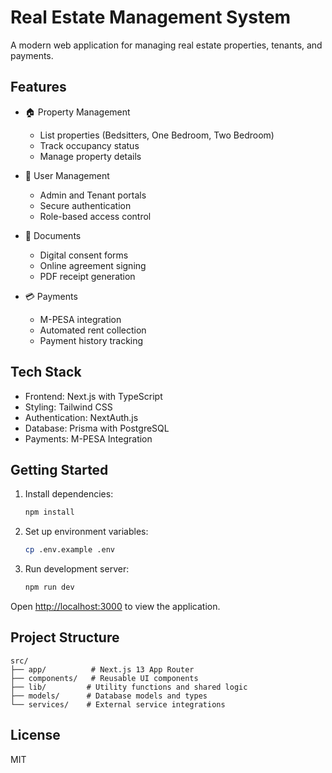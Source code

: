 # Real Estate Management System

A modern web application for managing real estate properties, tenants, and payments.

## Features

- 🏠 Property Management
  - List properties (Bedsitters, One Bedroom, Two Bedroom)
  - Track occupancy status
  - Manage property details

- 👥 User Management
  - Admin and Tenant portals
  - Secure authentication
  - Role-based access control

- 📄 Documents
  - Digital consent forms
  - Online agreement signing
  - PDF receipt generation

- 💳 Payments
  - M-PESA integration
  - Automated rent collection
  - Payment history tracking

## Tech Stack

- Frontend: Next.js with TypeScript
- Styling: Tailwind CSS
- Authentication: NextAuth.js
- Database: Prisma with PostgreSQL
- Payments: M-PESA Integration

## Getting Started

1. Install dependencies:
   ```bash
   npm install
   ```

2. Set up environment variables:
   ```bash
   cp .env.example .env
   ```

3. Run development server:
   ```bash
   npm run dev
   ```

Open [http://localhost:3000](http://localhost:3000) to view the application.

## Project Structure

```
src/
├── app/          # Next.js 13 App Router
├── components/   # Reusable UI components
├── lib/         # Utility functions and shared logic
├── models/      # Database models and types
└── services/    # External service integrations
```

## License

MIT
